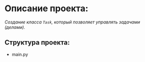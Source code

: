 # **Описание проекта:**

_Создание класса `Task`, который позволяет управлять задачами (делами)._

## Структура проекта:

* main.py